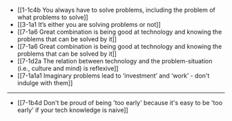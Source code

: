 - [[1-1c4b You always have to solve problems, including the problem of what problems to solve]]
- [[3-1a1 It’s either you are solving problems or not]]
- [[7-1a6 Great combination is being good at technology and knowing the problems that can be solved by it]]
- [[7-1a6 Great combination is being good at technology and knowing the problems that can be solved by it]]
- [[7-1d2a The relation between technology and the problem-situation (i.e., culture and mind) is reflexive]]
- [[7-1a1a1 Imaginary problems lead to ‘investment’ and ‘work’ - don't indulge with them]]
---
- [[7-1b4d Don't be proud of being 'too early' because it's easy to be 'too early' if your tech knowledge is naive]]
